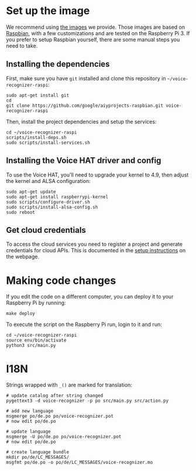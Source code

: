 # Set up the image

We recommend using [the images](https://aiyprojects.withgoogle.com/voice) we
provide. Those images are based on [Raspbian](https://www.raspberrypi.org/downloads/raspbian/),
with a few customizations and are tested on the Raspberry Pi 3. If you prefer
to setup Raspbian yourself, there are some manual steps you need to take.

## Installing the dependencies

First, make sure you have `git` installed and clone this repository in
`~/voice-recognizer-raspi`:

```shell
sudo apt-get install git
cd
git clone https://github.com/google/aiyprojects-raspbian.git voice-recognizer-raspi
```

Then, install the project dependencies and setup the services:

``` shell
cd ~/voice-recognizer-raspi
scripts/install-deps.sh
sudo scripts/install-services.sh
```

## Installing the Voice HAT driver and config

To use the Voice HAT, you'll need to upgrade your kernel to 4.9, then adjust the
kernel and ALSA configuration:

``` shell
sudo apt-get update
sudo apt-get install raspberrypi-kernel
sudo scripts/configure-driver.sh
sudo scripts/install-alsa-config.sh
sudo reboot
```

## Get cloud credentials

To access the cloud services you need to register a project and generate
credentials for cloud APIs. This is documented in the
[setup instructions](https://aiyprojects.withgoogle.com/voice#users-guide-1-1--connect-to-google-cloud-platform) on the
webpage.

# Making code changes

If you edit the code on a different computer, you can deploy it to your
Raspberry Pi by running:

``` shell
make deploy
```

To execute the script on the Raspberry Pi run, login to it and run:

``` shell
cd ~/voice-recognizer-raspi
source env/bin/activate
python3 src/main.py
```

# I18N

Strings wrapped with `_()` are marked for translation:

``` shell
# update catalog after string changed
pygettext3 -d voice-recognizer -p po src/main.py src/action.py

# add new language
msgmerge po/de.po po/voice-recognizer.pot
# now edit po/de.po

# update language
msgmerge -U po/de.po po/voice-recognizer.pot
# now edit po/de.po

# create language bundle
mkdir po/de/LC_MESSAGES/
msgfmt po/de.po -o po/de/LC_MESSAGES/voice-recognizer.mo
```
